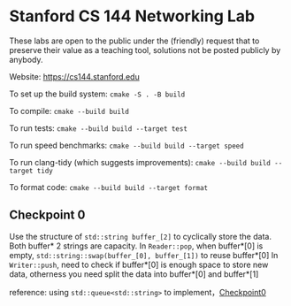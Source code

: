 # Stanford CS 144 Networking Lab

These labs are open to the public under the (friendly) request that to
preserve their value as a teaching tool, solutions not be posted
publicly by anybody.

Website: https://cs144.stanford.edu

To set up the build system: `cmake -S . -B build`

To compile: `cmake --build build`

To run tests: `cmake --build build --target test`

To run speed benchmarks: `cmake --build build --target speed`

To run clang-tidy (which suggests improvements): `cmake --build build --target tidy`

To format code: `cmake --build build --target format`

## Checkpoint 0

Use the structure of `std::string buffer_[2]` to cyclically store the data. Both buffer* 2 strings are capacity.
In `Reader::pop`, when buffer*[0] is empty, `std::string::swap(buffer_[0], buffer_[1])` to reuse buffer*[0]
In `Writer::push`, need to check if buffer*[0] is enough space to store new data, otherness you need split the data into buffer*[0] and buffer*[1]

reference: using `std::queue<std::string>` to implement，[Checkpoint0](https://zhuanlan.zhihu.com/p/683162988)
